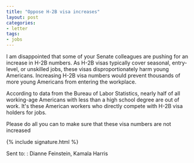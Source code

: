 ```yaml
---
title: "Oppose H-2B visa increases"
layout: post
categories:
- letter
tags:
- jobs
---
```


I am disappointed that some of your Senate colleagues are pushing for an increase in H-2B numbers. As H-2B visas typically cover seasonal, entry-level, or unskilled jobs, these visas disproportionately harm young Americans. Increasing H-2B visa numbers would prevent thousands of more young Americans from entering the workplace.

According to data from the Bureau of Labor Statistics, nearly half of all working-age Americans with less than a high school degree are out of work. It's these American workers who directly compete with H-2B visa holders for jobs.

Please do all you can to make sure that these visa numbers are not increased

{% include signature.html %}

Sent to:
: Dianne Feinstein, Kamala Harris
